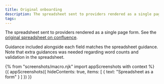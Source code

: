 ```yaml
---
title: Original onboarding
description: The spreadsheet sent to providers rendered as a single page form.
tags:
---
```


The spreadsheet sent to providers rendered as a single page form. See the [original spreadsheet on confluence](https://dfedigital.atlassian.net/wiki/spaces/BaT/pages/319258638/Spreadsheet+for+private+beta).

Guidance included alongside each field matches the spreadsheet guidance. Note that extra guidances was needed regarding word counts and validation in the spreadsheet.

{% from "screenshots/macro.njk" import appScreenshots with context %}
{{ appScreenshots({
  hideContents: true,
  items: [
    {
      text: "Spreadsheet as a form"
    }
  ]
}) }}
